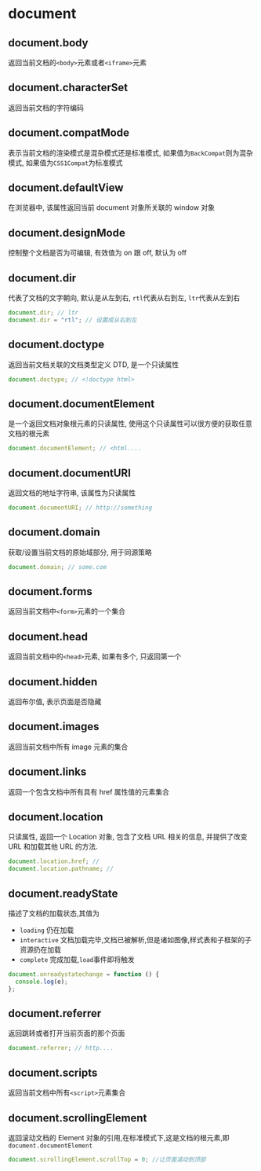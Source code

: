 # document

## document.body

返回当前文档的`<body>`元素或者`<iframe>`元素

## document.characterSet

返回当前文档的字符编码

## document.compatMode

表示当前文档的渲染模式是混杂模式还是标准模式, 如果值为`BackCompat`则为混杂模式, 如果值为`CSS1Compat`为标准模式

## document.defaultView

在浏览器中, 该属性返回当前 document 对象所关联的 window 对象

## document.designMode

控制整个文档是否为可编辑, 有效值为 on 跟 off, 默认为 off

## document.dir

代表了文档的文字朝向, 默认是从左到右, `rtl`代表从右到左, `ltr`代表从左到右

```javascript
document.dir; // ltr
document.dir = "rtl"; // 设置成从右到左
```

## document.doctype

返回当前文档关联的文档类型定义 DTD, 是一个只读属性

```javascript
document.doctype; // <!doctype html>
```

## document.documentElement

是一个返回文档对象根元素的只读属性, 使用这个只读属性可以很方便的获取任意文档的根元素

```javascript
document.documentElement; // <html....
```

## document.documentURI

返回文档的地址字符串, 该属性为只读属性

```javascript
document.documentURI; // http://something
```

## document.domain

获取/设置当前文档的原始域部分, 用于同源策略

```javascript
document.domain; // some.com
```

## document.forms

返回当前文档中`<form>`元素的一个集合

## document.head

返回当前文档中的`<head>`元素, 如果有多个, 只返回第一个

## document.hidden

返回布尔值, 表示页面是否隐藏

## document.images

返回当前文档中所有 image 元素的集合

## document.links

返回一个包含文档中所有具有 href 属性值的元素集合

## document.location

只读属性, 返回一个 Location 对象, 包含了文档 URL 相关的信息, 并提供了改变 URL 和加载其他 URL 的方法.

```javascript
document.location.href; //
document.location.pathname; //
```

## document.readyState

描述了文档的加载状态,其值为

- `loading` 仍在加载
- `interactive` 文档加载完毕,文档已被解析,但是诸如图像,样式表和子框架的子资源扔在加载
- `complete` 完成加载,`load`事件即将触发

```javascript
document.onreadystatechange = function () {
  console.log(e);
};
```

## document.referrer

返回跳转或者打开当前页面的那个页面

```javascript
document.referrer; // http....
```

## document.scripts

返回当前文档中所有`<script>`元素集合

## document.scrollingElement

返回滚动文档的 Element 对象的引用,在标准模式下,这是文档的根元素,即`document.documentElement`

```javascript
document.scrollingElement.scrollTop = 0; //让页面滚动到顶部
```
